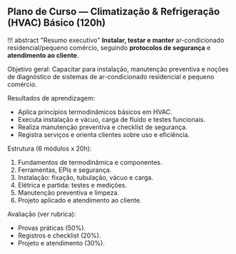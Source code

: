 ## Plano de Curso — Climatização & Refrigeração (HVAC) Básico (120h)

!!! abstract "Resumo executivo"
    **Instalar, testar e manter** ar-condicionado residencial/pequeno comércio, seguindo **protocolos de segurança** e **atendimento ao cliente**.

Objetivo geral: Capacitar para instalação, manutenção preventiva e noções de diagnóstico de sistemas de ar-condicionado residencial e pequeno comércio.

Resultados de aprendizagem:
- Aplica princípios termodinâmicos básicos em HVAC.
- Executa instalação e vácuo, carga de fluido e testes funcionais.
- Realiza manutenção preventiva e checklist de segurança.
- Registra serviços e orienta clientes sobre uso e eficiência.

Estrutura (6 módulos x 20h):
1. Fundamentos de termodinâmica e componentes.
2. Ferramentas, EPIs e segurança.
3. Instalação: fixação, tubulação, vácuo e carga.
4. Elétrica e partida: testes e medições.
5. Manutenção preventiva e limpeza.
6. Projeto aplicado e atendimento ao cliente.

Avaliação (ver rubrica):
- Provas práticas (50%).
- Registros e checklist (20%).
- Projeto e atendimento (30%).


